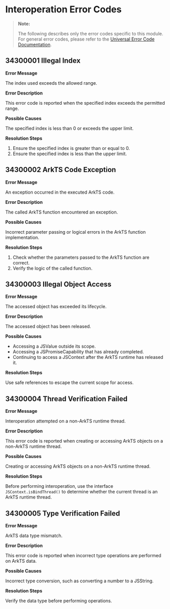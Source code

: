 # Interoperation Error Codes

> **Note:**
>
> The following describes only the error codes specific to this module. For general error codes, please refer to the [Universal Error Code Documentation](../cj-errorcode-universal.md).

## 34300001 Illegal Index

**Error Message**

The index used exceeds the allowed range.

**Error Description**

This error code is reported when the specified index exceeds the permitted range.

**Possible Causes**

The specified index is less than 0 or exceeds the upper limit.

**Resolution Steps**

1. Ensure the specified index is greater than or equal to 0.
2. Ensure the specified index is less than the upper limit.

## 34300002 ArkTS Code Exception

**Error Message**

An exception occurred in the executed ArkTS code.

**Error Description**

The called ArkTS function encountered an exception.

**Possible Causes**

Incorrect parameter passing or logical errors in the ArkTS function implementation.

**Resolution Steps**

1. Check whether the parameters passed to the ArkTS function are correct.
2. Verify the logic of the called function.

## 34300003 Illegal Object Access

**Error Message**

The accessed object has exceeded its lifecycle.

**Error Description**

The accessed object has been released.

**Possible Causes**

- Accessing a JSValue outside its scope.
- Accessing a JSPromiseCapability that has already completed.
- Continuing to access a JSContext after the ArkTS runtime has released it.

**Resolution Steps**

Use safe references to escape the current scope for access.

## 34300004 Thread Verification Failed

**Error Message**

Interoperation attempted on a non-ArkTS runtime thread.

**Error Description**

This error code is reported when creating or accessing ArkTS objects on a non-ArkTS runtime thread.

**Possible Causes**

Creating or accessing ArkTS objects on a non-ArkTS runtime thread.

**Resolution Steps**

Before performing interoperation, use the interface `JSContext.isBindThread()` to determine whether the current thread is an ArkTS runtime thread.

## 34300005 Type Verification Failed

**Error Message**

ArkTS data type mismatch.

**Error Description**

This error code is reported when incorrect type operations are performed on ArkTS data.

**Possible Causes**

Incorrect type conversion, such as converting a number to a JSString.

**Resolution Steps**

Verify the data type before performing operations.